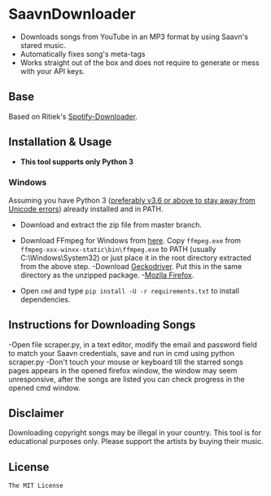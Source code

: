 # SaavnDownloader
- Downloads songs from YouTube in an MP3 format by using Saavn's stared music.
- Automatically fixes song's meta-tags
- Works straight out of the box and does not require to generate or mess with your API keys.

## Base
Based on Ritiek's [Spotify-Downloader](https://github.com/ritiek/spotify-downloader).

## Installation & Usage
- **This tool supports only Python 3**

### Windows

Assuming you have Python 3 ([preferably v3.6 or above to stay away from Unicode errors](https://stackoverflow.com/questions/30539882/whats-the-deal-with-python-3-4-unicode-different-languages-and-windows)) already installed and in PATH.

- Download and extract the zip file from master branch.

- Download FFmpeg for Windows from [here](http://ffmpeg.zeranoe.com/builds/). Copy `ffmpeg.exe` from `ffmpeg-xxx-winxx-static\bin\ffmpeg.exe` to PATH (usually C:\Windows\System32\) or just place it in the root directory extracted from the above step.
-Download [Geckodriver]( https://github.com/mozilla/geckodriver/releases/latest). Put this in the same directory as the unzipped package.
-[Mozlla Firefox]( https://www.mozilla.org/en-US/firefox/new/).
- Open `cmd` and type `pip install -U -r requirements.txt` to install dependencies.

## Instructions for Downloading Songs

-Open file scraper.py, in a text editor, modify the email and password field to match your Saavn credentials, save and run in cmd using python scraper.py
-Don't touch your mouse or keyboard till the starred songs pages appears in the opened firefox window, the window may seem unresponsive, after the songs are listed you can check progress in the opened cmd window.

## Disclaimer

Downloading copyright songs may be illegal in your country. This tool is for educational purposes only. Please support the artists by buying their music.

## License

```The MIT License```
